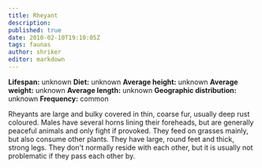 ```yaml
---
title: Rheyant
description:
published: true
date: 2010-02-10T19:10:05Z
tags: faunas
author: shriker
editor: markdown
---
```

<!-- infobox starts -->
**Lifespan:** unknown
**Diet:** unknown
**Average height:** unknown
**Average weight:** unknown
**Average length:** unknown
**Geographic distribution:** unknown
**Frequency:** common
<!-- infobox ends -->

Rheyants are large and bulky covered in thin, coarse fur, usually deep rust coloured. Males have several horns lining their foreheads, but are generally peaceful animals and only fight if provoked. They feed on grasses mainly, but also consume other plants. They have large, round feet and thick, strong legs. They don't normally reside with each other, but it is usually not problematic if they pass each other by.